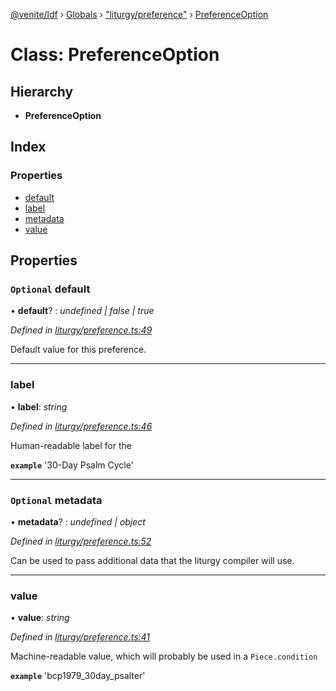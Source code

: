 [@venite/ldf](../README.md) › [Globals](../globals.md) › ["liturgy/preference"](../modules/_liturgy_preference_.md) › [PreferenceOption](_liturgy_preference_.preferenceoption.md)

# Class: PreferenceOption

## Hierarchy

* **PreferenceOption**

## Index

### Properties

* [default](_liturgy_preference_.preferenceoption.md#optional-default)
* [label](_liturgy_preference_.preferenceoption.md#label)
* [metadata](_liturgy_preference_.preferenceoption.md#optional-metadata)
* [value](_liturgy_preference_.preferenceoption.md#value)

## Properties

### `Optional` default

• **default**? : *undefined | false | true*

*Defined in [liturgy/preference.ts:49](https://github.com/gbj/venite/blob/2028f78/ldf/src/liturgy/preference.ts#L49)*

Default value for this preference.

___

###  label

• **label**: *string*

*Defined in [liturgy/preference.ts:46](https://github.com/gbj/venite/blob/2028f78/ldf/src/liturgy/preference.ts#L46)*

Human-readable label for the

**`example`** 
'30-Day Psalm Cycle'

___

### `Optional` metadata

• **metadata**? : *undefined | object*

*Defined in [liturgy/preference.ts:52](https://github.com/gbj/venite/blob/2028f78/ldf/src/liturgy/preference.ts#L52)*

Can be used to pass additional data that the liturgy compiler will use.

___

###  value

• **value**: *string*

*Defined in [liturgy/preference.ts:41](https://github.com/gbj/venite/blob/2028f78/ldf/src/liturgy/preference.ts#L41)*

Machine-readable value, which will probably be used in a `Piece.condition`

**`example`** 
'bcp1979_30day_psalter'
